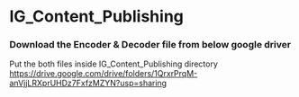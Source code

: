 # IG_Content_Publishing

### Download the Encoder & Decoder file from below google driver
Put the both files inside IG_Content_Publishing directory
https://drive.google.com/drive/folders/1QrxrPrqM-anVjjLRXprUHDz7FxfzMZYN?usp=sharing

